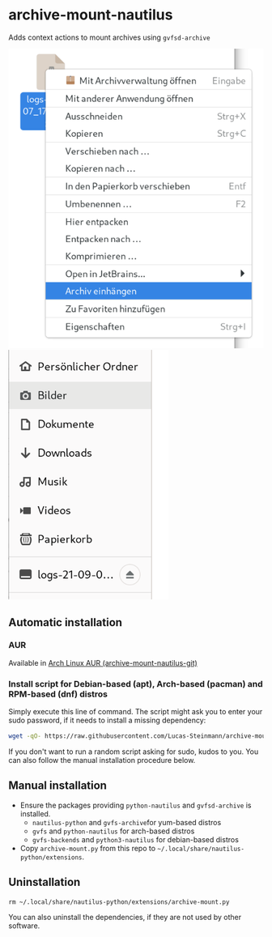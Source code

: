 # archive-mount-nautilus

Adds context actions to mount archives using `gvfsd-archive`

![Screenshot Context Menu](assets/screen.png)
![Screenshot Mounted Archive](assets/screen_2.png)

## Automatic installation

### AUR

Available in [Arch Linux AUR (archive-mount-nautilus-git)](https://aur.archlinux.org/packages/archive-mount-nautilus-git)

### Install script for Debian-based (apt), Arch-based (pacman) and RPM-based (dnf) distros

Simply execute this line of command. The script might ask you to enter your sudo password, if it needs to install a missing dependency:

```bash
wget -qO- https://raw.githubusercontent.com/Lucas-Steinmann/archive-mount-nautilus/main/install.sh | bash
```

If you don't want to run a random script asking for sudo, kudos to you. You can also follow the manual installation procedure below.

## Manual installation

- Ensure the packages providing `python-nautilus` and `gvfsd-archive` is installed.
    - `nautilus-python` and `gvfs-archive`for yum-based distros
    - `gvfs` and `python-nautilus` for arch-based distros
    - `gvfs-backends` and `python3-nautilus` for debian-based distros
- Copy `archive-mount.py` from this repo to `~/.local/share/nautilus-python/extensions`.

## Uninstallation

```
rm ~/.local/share/nautilus-python/extensions/archive-mount.py
```

You can also uninstall the dependencies, if they are not used by other software.
